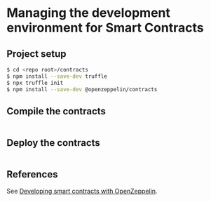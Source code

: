# Managing the development environment for Smart Contracts

## Project setup
```bash
$ cd <repo root>/contracts
$ npm install --save-dev truffle
$ npx truffle init
$ npm install --save-dev @openzeppelin/contracts
```

## Compile the contracts
```bash

```

## Deploy the contracts
```bash

```

## References
See [Developing smart contracts with OpenZeppelin](https://docs.openzeppelin.com/learn/developing-smart-contracts?pref=truffle).